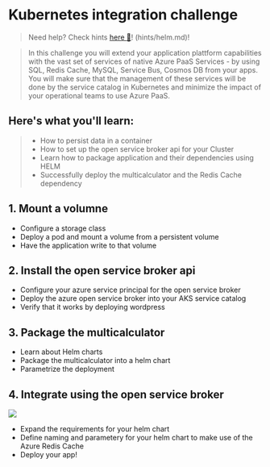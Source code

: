 # Kubernetes integration challenge
> Need help? Check hints [here :blue_book:](hints/osba.md)! (hints/helm.md)!

> In this challenge you will extend your application plattform capabilities with the vast set of services of native Azure PaaS Services - by using SQL, Redis Cache, MySQL, Service Bus, Cosmos DB from your apps. You will make sure that the management of these services will be done by the service catalog in Kubernetes and minimize the impact of your operational teams to use Azure PaaS.

## Here's what you'll learn:
> - How to persist data in a container
> - How to set up the open service broker api for your Cluster
> - Learn how to package application and their dependencies using HELM
> - Successfully deploy the multicalculator and the Redis Cache dependency

## 1. Mount a volumne
- Configure a storage class
- Deploy a pod and mount a volume from a persistent volume
- Have the application write to that volume

## 2. Install the open service broker api
- Configure your azure service principal for the open service broker
- Deploy the azure open service broker into your AKS service catalog
- Verify that it works by deploying wordpress 

## 3. Package the multicalculator
- Learn about Helm charts
- Package the multicalculator into a helm chart
- Parametrize the deployment

## 4. Integrate using the open service broker
![](/img/appmapredis.jpg)
- Expand the requirements for your helm chart
- Define naming and parametery for your helm chart to make use of the Azure Redis Cache
- Deploy your app!
